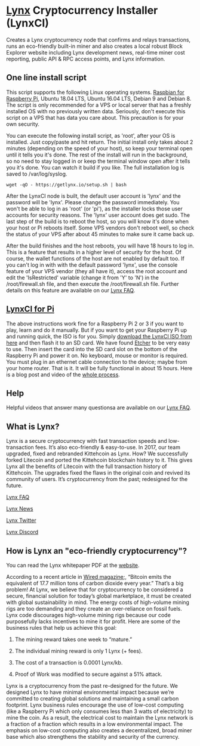 # [Lynx](https://getlynx.io) Cryptocurrency Installer (LynxCI)

Creates a Lynx cryptocurrency node that confirms and relays transactions, runs an eco-friendly built-in miner and also creates a local robust Block Explorer website including Lynx development news, real-time miner cost reporting, public API & RPC access points, and Lynx information.

## One line install script

This script supports the following Linux operating systems. [Raspbian for Raspberry Pi](https://www.raspberrypi.org/downloads/raspbian/), Ubuntu 18.04 LTS, Ubuntu 16.04 LTS, Debian 9 and Debian 8. The script is only recommended for a VPS or local server that has a freshly installed OS with no previously written data. Seriously, don't execute this script on a VPS that has data you care about. This precaution is for your own security.

You can execute the following install script, as 'root', after your OS is installed. Just copy/paste and hit return. The initial install only takes about 2 minutes (depending on the speed of your host), so keep your terminal open until it tells you it's done. The rest of the install will run in the background, so no need to stay logged in or keep the terminal window open after it tells you it's done. You can watch it build if you like. The full installation log is saved to /var/log/syslog.
```
wget -qO - https://getlynx.io/setup.sh | bash
```
After the LynxCI node is built, the default user account is 'lynx' and the password will be 'lynx'. Please change the password immediately. You won't be able to log in as 'root' (or 'pi'), as the installer locks those user accounts for security reasons. The 'lynx' user account does get sudo. The last step of the build is to reboot the host, so you will know it's done when your host or Pi reboots itself. Some VPS vendors don't reboot well, so check the status of your VPS after about 45 minutes to make sure it came back up. 

After the build finishes and the host reboots, you will have 18 hours to log in. This is a feature that results in a higher level of security for the host. Of course, the wallet functions of the host are not enabled by default too. If you can't log in with with the default password 'lynx', use the console feature of your VPS vendor (they all have it), access the root account and edit the 'IsRestricted' variable (change it from 'Y' to 'N') in the /root/firewall.sh file, and then execute the /root/firewall.sh file. Further details on this feature are available on our [Lynx FAQ](https://getlynx.io/faq/).

## [LynxCI for Pi](http://cdn.getlynx.io/LynxCI.tar.gz)

The above instructions work fine for a Raspberry Pi 2 or 3 if you want to play, learn and do it manually. But if you want to get your Raspberry Pi up and running quick, the ISO is for you. Simply [download the LynxCI ISO from here](https://getlynx.io/downloads/) and then flash it to an SD card. We have found [Etcher](https://etcher.io) to be very easy to use. Then insert the card into the SD card slot on the bottom of the Raspberry Pi and power it on. No keyboard, mouse or monitor is required. You must plug in an ethernet cable connection to the device; maybe from your home router. That is it. It will be fully functional in about 15 hours. Here is a blog post and video of the [whole process](https://getlynx.io/can-non-techies-mine-lynx-crypto/).

## Help

Helpful videos that answer many questionsa are available on our [Lynx FAQ](https://getlynx.io/faq/).

## What is Lynx?

Lynx is a secure cryptocurrency with fast transaction speeds and low-transaction fees. It’s also eco-friendly & easy-to-use. In 2017, our team upgraded, fixed and rebranded Kittehcoin as Lynx. How? We successfully forked Litecoin and ported the Kittehcoin blockchain history to it. This gives Lynx all the benefits of Litecoin with the full transaction history of Kittehcoin. The upgrades fixed the flaws in the original coin and revived its community of users. It’s cryptocurrency from the past; redesigned for the future.

[Lynx FAQ](https://getlynx.io/faq/)

[Lynx News](https://getlynx.io/news/)

[Lynx Twitter](https://twitter.com/GetlynxIo)

[Lynx Discord](https://discord.gg/5cM3NTF)

## How is Lynx an "eco-friendly cryptocurrency"?

You can read the Lynx whitepaper PDF at the [website](https://getlynx.io).

According to a recent article in [Wired magazine](https://www.wired.com/story/bitcoin-global-warming/);, “Bitcoin emits the equivalent of 17.7 million tons of carbon dioxide every year.” That’s a big problem! At Lynx, we believe that for cryptocurrency to be considered a secure, financial solution for today’s global marketplace, it must be created with global sustainability in mind. The energy costs of high-volume mining rigs are too demanding and they create an over-reliance on fossil fuels. Lynx code discourages high-volume mining rigs because our code purposefully lacks incentives to mine it for profit. Here are some of the business rules that help us achieve this goal:

1. The mining reward takes one week to “mature.”

2. The individual mining reward is only 1 Lynx (+ fees).

3. The cost of a transaction is 0.0001 Lynx/kb.

4. Proof of Work was modified to secure against a 51% attack.

Lynx is a cryptocurrency from the past re-designed for the future. We designed Lynx to have minimal environmental impact because we’re committed to creating global solutions and maintaining a small carbon footprint. Lynx business rules encourage the use of low-cost computing (like a Raspberry Pi which only consumes less than 3 watts of electricity) to mine the coin. As a result, the electrical cost to maintain the Lynx network is a fraction of a fraction which results in a low environmental impact. The emphasis on low-cost computing also creates a decentralized, broad miner base which also strengthens the stability and security of the currency.

